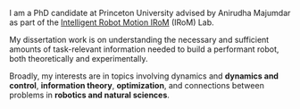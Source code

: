 

I am a PhD candidate at Princeton University advised by Anirudha Majumdar as part of the [Intelligent Robot Motion IRoM](https://irom-lab.princeton.edu) (IRoM) Lab.

My dissertation work is on understanding the necessary and sufficient amounts of task-relevant information needed to build a performant robot, both theoretically and experimentally.

Broadly, my interests are in topics involving dynamics and **dynamics and control**, **information theory**, **optimization**, and connections between problems in **robotics and natural sciences**.